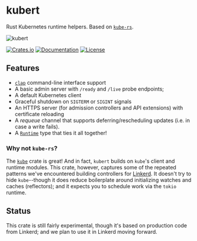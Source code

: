 # kubert

Rust Kubernetes runtime helpers. Based on [`kube-rs`][krs].

![kubert](https://user-images.githubusercontent.com/240738/154825590-5a94ca46-a453-4037-a738-26663b2c8630.png)

[![Crates.io][crate-badge]][crate-url]
[![Documentation][docs-badge]][docs-url]
[![License][lic-badge]](LICENSE)

[crate-badge]: https://img.shields.io/crates/v/kubert.svg
[crate-url]: https://crates.io/crates/kube
[docs-badge]: https://docs.rs/kubert/badge.svg
[docs-url]: https://docs.rs/kubert
[docs-url]: https://img.shields.io/crates/l/kubert
[lic-badge]: https://img.shields.io/crates/l/kubert

## Features

* [`clap`](https://docs.rs/clap) command-line interface support
* A basic admin server with `/ready` and `/live` probe endpoints;
* A default Kubernetes client
* Graceful shutdown on `SIGTERM` or `SIGINT` signals
* An HTTPS server (for admission controllers and API extensions) with certificate reloading
* A _requeue_ channel that supports deferring/rescheduling updates (i.e. in case a write fails).
* A [`Runtime`][rt] type that ties it all together!

### Why not `kube-rs`?

The [`kube`][krs] crate is great! And in fact, `kubert` builds on `kube`'s client and runtime
modules. This crate, however, captures some of the repeated patterns we've encountered building
controllers for [Linkerd](https://github.com/linkerd/linkerd2). It doesn't try to hide
`kube`--though it does reduce boilerplate around initializing watches and caches (reflectors); and
it expects you to schedule work via the `tokio` runtime.

## Status

This crate is still fairly experimental, though it's based on production code from Linkerd; and we
plan to use it in Linkerd moving forward.

[krs]: https://docs.rs/kube
[rt]: https://docs.rs/kubert/latest/kubert/runtime/struct.Runtime.html
